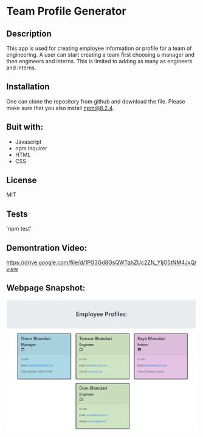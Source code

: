 # Team Profile Generator

## Description

This app is used for creating employee information or profile for a team of engineering. A user can start creating a team first choosing a manager and then engineers and interns. This is limited to adding as many as engineers and interns.

## Installation

One can clone the repository from github and download the file. Please make sure that you also install npm@8.2.4.

## Buit with:

-  Javascript
-  npm inquirer
-  HTML
-  CSS
## License

MIT

## Tests

'npm test'

## Demontration Video:

https://drive.google.com/file/d/1PG3Gd8GsQWTqhZUc2ZN_YIjO5tNM4JxQ/view


## Webpage Snapshot:

![](https://github.com/spbhanda/team-profile-generator/blob/main/assets_image/app_capture.JPG)
